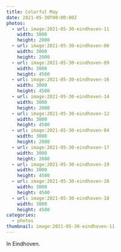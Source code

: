 ```yaml
---
title: Colorful May
date: 2021-05-30T00:00:00Z
photos:
  - url: image:2021-05-30-eindhoven-11
    width: 3000
    height: 2000
  - url: image:2021-05-30-eindhoven-06
    width: 3000
    height: 2000
  - url: image:2021-05-30-eindhoven-09
    width: 3000
    height: 4500
  - url: image:2021-05-30-eindhoven-16
    width: 3000
    height: 4500
  - url: image:2021-05-30-eindhoven-14
    width: 3000
    height: 2000
  - url: image:2021-05-30-eindhoven-12
    width: 3000
    height: 4500
  - url: image:2021-05-30-eindhoven-04
    width: 3000
    height: 2000
  - url: image:2021-05-30-eindhoven-17
    width: 3000
    height: 2000
  - url: image:2021-05-30-eindhoven-19
    width: 3000
    height: 4500
  - url: image:2021-05-30-eindhoven-20
    width: 3000
    height: 4500
  - url: image:2021-05-30-eindhoven-18
    width: 3000
    height: 4500
categories:
  - photos
thumbnail: image:2021-05-30-eindhoven-11
---
```


In Eindhoven.

<style>
.fg-2021-05-30-colorful-may {
  grid-template-columns: repeat(3, 1fr);
  grid-template-areas:
    "a a a"
    "b b c"
    "d e f"
    "d g f"
    "h h h"
    "i j k";
}

.fg-2021-05-30-colorful-may > *:nth-child(1) { grid-area: a; }
.fg-2021-05-30-colorful-may > *:nth-child(2) { grid-area: b; }
.fg-2021-05-30-colorful-may > *:nth-child(3) { grid-area: c; }
.fg-2021-05-30-colorful-may > *:nth-child(4) { grid-area: d; }
.fg-2021-05-30-colorful-may > *:nth-child(5) { grid-area: e; }
.fg-2021-05-30-colorful-may > *:nth-child(6) { grid-area: f; }
.fg-2021-05-30-colorful-may > *:nth-child(7) { grid-area: g; }
.fg-2021-05-30-colorful-may > *:nth-child(8) { grid-area: h; }
.fg-2021-05-30-colorful-may > *:nth-child(9) { grid-area: i; }
.fg-2021-05-30-colorful-may > *:nth-child(10) { grid-area: j; }
.fg-2021-05-30-colorful-may > *:nth-child(11) { grid-area: k; }
</style>
